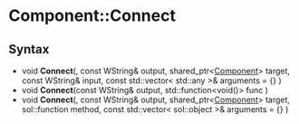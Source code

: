 # Component::Connect

## Syntax

- void **Connect**(, const WString& output, shared_ptr<[Component](Component.md)\> target, const WString& input, const std::vector< std::any \>& arguments = {} )
- void **Connect**(const WString& output, std::function<void()> func )
- void **Connect**(, const WString& output, shared_ptr<[Component](Component.md)\> target, sol::function method, const std::vector< sol::object \>& arguments = {} )
